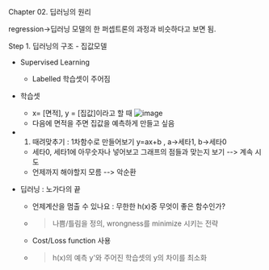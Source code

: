 Chapter 02. 딥러닝의 원리

regression->딥러닝 모델의 한 퍼셉트론의 과정과 비슷하다고 보면 됨.

Step 1. 딥러닝의 구조 - 집값모델
- Supervised Learning
  - Labelled 학습셋이 주어짐
- 학습셋
  - x= [면적], y = [집값]이라고 할 때
 ![image](https://user-images.githubusercontent.com/109457820/188553168-2af8fbbd-c790-4697-ad58-b9e9f70ef79b.png)
  - 다음에 면적을 주면 집값을 예측하게 만들고 싶음

- 1. 때려맞추기 : 1차함수로 만들어보기 y=ax+b , a->세타1, b->세타0
  - 세타0, 세타1에 아무숫자나 넣어보고 그래프의 점들과 맞는지 보기 --> 계속 시도
  - 언제까지 해야할지 모름 --> 악순환
- 딥러닝 : 노가다의 끝 
  - 언제계산을 멈출 수 있나요 : 무한한 h(x)중 무엇이 좋은 함수인가?
  - >나쁨/틀림을 정의, wrongness를 minimize 시키는 전략
  - Cost/Loss function 사용
  - >h(x)의 예측 y'와 주어진 학습셋의 y의 차이를 최소화
